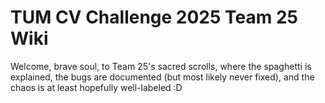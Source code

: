 # TUM CV Challenge 2025 Team 25 Wiki

Welcome, brave soul, to Team 25's sacred scrolls, where the spaghetti is explained, the bugs are documented (but most likely never fixed), and the chaos is at least hopefully well-labeled :D 

